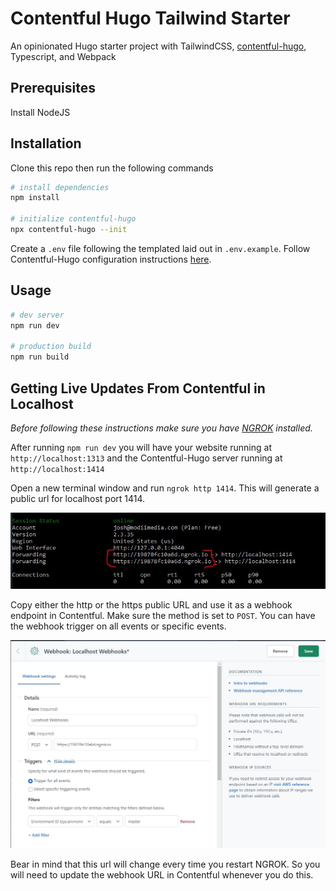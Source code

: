 # Contentful Hugo Tailwind Starter

An opinionated Hugo starter project with TailwindCSS, [contentful-hugo](https://github.com/ModiiMedia/contentful-hugo), Typescript, and Webpack

## Prerequisites

Install NodeJS

## Installation

Clone this repo then run the following commands

```bash
# install dependencies
npm install

# initialize contentful-hugo
npx contentful-hugo --init
```

Create a `.env` file following the templated laid out in `.env.example`. Follow Contentful-Hugo configuration instructions [here](https://github.com/ModiiMedia/contentful-hugo#configuration).

## Usage

```bash
# dev server
npm run dev

# production build
npm run build
```

## Getting Live Updates From Contentful in Localhost

_Before following these instructions make sure you have [NGROK](https://ngrok.com/) installed._

After running `npm run dev` you will have your website running at `http://localhost:1313` and the Contentful-Hugo server running at `http://localhost:1414`

Open a new terminal window and run `ngrok http 1414`. This will generate a public url for localhost port 1414.

![](readme-assets/ngrok-screenshot.JPG)

Copy either the http or the https public URL and use it as a webhook endpoint in Contentful. Make sure the method is set to `POST`. You can have the webhook trigger on all events or specific events.

![](readme-assets/contentful-webhook-screenshot.JPG)

Bear in mind that this url will change every time you restart NGROK. So you will need to update the webhook URL in Contentful whenever you do this.
